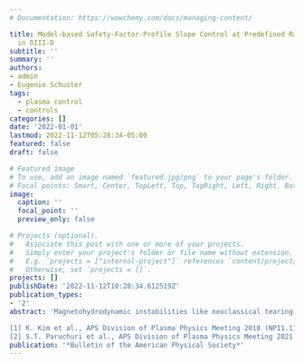 ```yaml
---
# Documentation: https://wowchemy.com/docs/managing-content/

title: Model-based Safety-Factor-Profile Slope Control at Predefined Rational Surfaces
  in DIII-D
subtitle: ''
summary: ''
authors:
- admin
- Eugenio Schuster
tags:
  - plasma control
  - controls
categories: []
date: '2022-01-01'
lastmod: 2022-11-12T05:28:34-05:00
featured: false
draft: false

# Featured image
# To use, add an image named `featured.jpg/png` to your page's folder.
# Focal points: Smart, Center, TopLeft, Top, TopRight, Left, Right, BottomLeft, Bottom, BottomRight.
image:
  caption: ''
  focal_point: ''
  preview_only: false

# Projects (optional).
#   Associate this post with one or more of your projects.
#   Simply enter your project's folder or file name without extension.
#   E.g. `projects = ["internal-project"]` references `content/project/deep-learning/index.md`.
#   Otherwise, set `projects = []`.
projects: []
publishDate: '2022-11-12T10:28:34.612519Z'
publication_types:
- '2'
abstract: 'Magnetohydrodynamic instabilities like neoclassical tearing modes appearing at rational safety-factor surfaces can degrade and even disrupt plasma confinement. It has been proposed that active regulation of the safety-factor-profile slope at these rational surfaces may mitigate the onset of such instabilities [1]. Recently proposed algorithms for local control of the safety-factor profile rely on indirectly regulating the slope of the poloidal-flux-gradient profile to achieve the desired control objective [2]. However, due to the nonlinear relation between the safety factor and the gradient of the poloidal flux, regulating only the slope of the poloidal-flux-gradient profile may not always achieve the desired safety-factor-profile slope. A novel algorithm is proposed in this work based on a model that governs the evolution of the safety-factor-profile gradient, which enables control synthesis for direct regulation of the safety-factor-profile slope. The effectiveness of the proposed model and the associated model-based controller are demonstrated using nonlinear COTSIM simulations for a DIII‑D scenario. 

[1] K. Kim et al., APS Division of Plasma Physics Meeting 2018 (NP11.119). 
[2] S.T. Paruchuri et al., APS Division of Plasma Physics Meeting 2021 (GP11.013).'
publication: '*Bulletin of the American Physical Society*'
---
```


